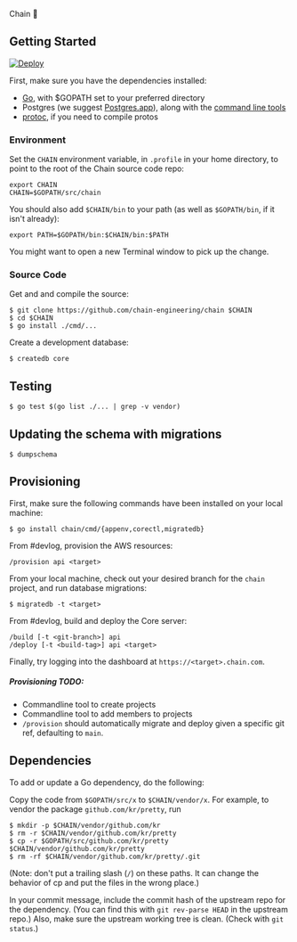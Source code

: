 Chain 🍭

## Getting Started

[![Deploy](https://www.herokucdn.com/deploy/button.svg)](https://heroku.com/deploy?template=https://github.com/chain/chain/tree/main)

First, make sure you have the dependencies installed:

* [Go](https://golang.org/doc/install), with $GOPATH set to your preferred directory
* Postgres (we suggest [Postgres.app](http://postgresapp.com/)), along with the [command line tools](http://postgresapp.com/documentation/cli-tools.html)
* [protoc](https://github.com/google/protobuf#protocol-compiler-installation), if you need to compile protos

### Environment

Set the `CHAIN` environment variable, in `.profile` in your home
directory, to point to the root of the Chain source code repo:

	export CHAIN
	CHAIN=$GOPATH/src/chain

You should also add `$CHAIN/bin` to your path (as well as `$GOPATH/bin`, if it isn't already):

	export PATH=$GOPATH/bin:$CHAIN/bin:$PATH

You might want to open a new Terminal window to pick up the change.

### Source Code

Get and and compile the source:

	$ git clone https://github.com/chain-engineering/chain $CHAIN
	$ cd $CHAIN
	$ go install ./cmd/...

Create a development database:

	$ createdb core

## Testing

    $ go test $(go list ./... | grep -v vendor)

## Updating the schema with migrations

	$ dumpschema

## Provisioning

First, make sure the following commands have been installed on your local machine:

	$ go install chain/cmd/{appenv,corectl,migratedb}

From #devlog, provision the AWS resources:

	/provision api <target>

From your local machine, check out your desired branch for the `chain` project, and run database migrations:

	$ migratedb -t <target>

From #devlog, build and deploy the Core server:

	/build [-t <git-branch>] api
	/deploy [-t <build-tag>] api <target>

Finally, try logging into the dashboard at `https://<target>.chain.com`.

##### Provisioning TODO:

- Commandline tool to create projects
- Commandline tool to add members to projects
- `/provision` should automatically migrate and deploy given a specific git ref, defaulting to `main`.

## Dependencies

To add or update a Go dependency, do the following:

Copy the code from `$GOPATH/src/x`
to `$CHAIN/vendor/x`. For example, to vendor the package
`github.com/kr/pretty`, run

	$ mkdir -p $CHAIN/vendor/github.com/kr
	$ rm -r $CHAIN/vendor/github.com/kr/pretty
	$ cp -r $GOPATH/src/github.com/kr/pretty $CHAIN/vendor/github.com/kr/pretty
	$ rm -rf $CHAIN/vendor/github.com/kr/pretty/.git

(Note: don't put a trailing slash (`/`) on these paths.
It can change the behavior of cp and put the files
in the wrong place.)

In your commit message, include the commit hash of the upstream repo
for the dependency. (You can find this with `git rev-parse HEAD` in
the upstream repo.) Also, make sure the upstream working tree is clean.
(Check with `git status`.)
